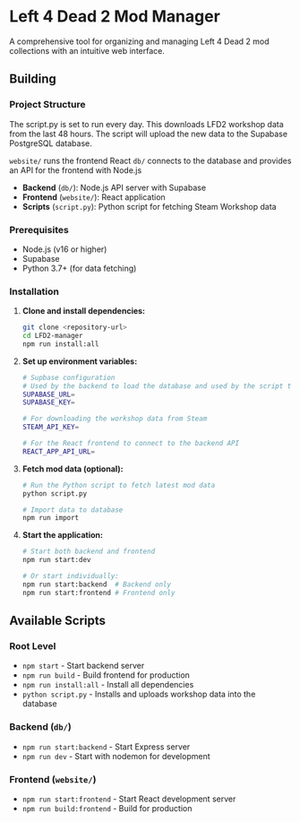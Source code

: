 # Left 4 Dead 2 Mod Manager

A comprehensive tool for organizing and managing Left 4 Dead 2 mod collections with an intuitive web interface.

## Building

### Project Structure

The script.py is set to run every day. This downloads LFD2 workshop data from the last 48 hours. The script will upload the new data to the Supabase PostgreSQL database.

`website/` runs the frontend React
`db/` connects to the database and provides an API for the frontend with Node.js

- **Backend** (`db/`): Node.js API server with Supabase
- **Frontend** (`website/`): React application
- **Scripts** (`script.py`): Python script for fetching Steam Workshop data

### Prerequisites

- Node.js (v16 or higher)
- Supabase
- Python 3.7+ (for data fetching)

### Installation

1. **Clone and install dependencies:**

   ```bash
   git clone <repository-url>
   cd LFD2-manager
   npm run install:all
   ```

2. **Set up environment variables:**

   ```bash
   # Supbase configuration
   # Used by the backend to load the database and used by the script to upload data
   SUPABASE_URL=
   SUPABASE_KEY=

   # For downloading the workshop data from Steam
   STEAM_API_KEY=

   # For the React frontend to connect to the backend API
   REACT_APP_API_URL=
   ```

3. **Fetch mod data (optional):**

   ```bash
   # Run the Python script to fetch latest mod data
   python script.py

   # Import data to database
   npm run import
   ```

4. **Start the application:**

   ```bash
   # Start both backend and frontend
   npm run start:dev

   # Or start individually:
   npm run start:backend  # Backend only
   npm run start:frontend # Frontend only
   ```

## Available Scripts

### Root Level

- `npm start` - Start backend server
- `npm run build` - Build frontend for production
- `npm run install:all` - Install all dependencies
- `python script.py` - Installs and uploads workshop data into the database

### Backend (`db/`)

- `npm run start:backend` - Start Express server
- `npm run dev` - Start with nodemon for development

### Frontend (`website/`)

- `npm run start:frontend` - Start React development server
- `npm run build:frontend` - Build for production
